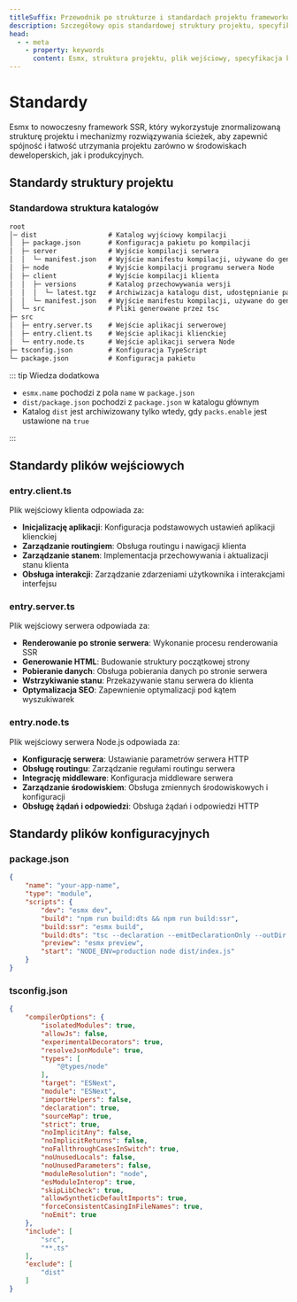 ```yaml
---
titleSuffix: Przewodnik po strukturze i standardach projektu frameworku Esmx
description: Szczegółowy opis standardowej struktury projektu, specyfikacji plików wejściowych i konfiguracji frameworku Esmx, pomagający programistom w budowaniu znormalizowanych i łatwych w utrzymaniu aplikacji SSR.
head:
  - - meta
    - property: keywords
      content: Esmx, struktura projektu, plik wejściowy, specyfikacja konfiguracji, framework SSR, TypeScript, standardy projektu, standardy rozwoju
---
```


# Standardy

Esmx to nowoczesny framework SSR, który wykorzystuje znormalizowaną strukturę projektu i mechanizmy rozwiązywania ścieżek, aby zapewnić spójność i łatwość utrzymania projektu zarówno w środowiskach deweloperskich, jak i produkcyjnych.

## Standardy struktury projektu

### Standardowa struktura katalogów

```txt
root
│─ dist                  # Katalog wyjściowy kompilacji
│  ├─ package.json       # Konfiguracja pakietu po kompilacji
│  ├─ server             # Wyjście kompilacji serwera
│  │  └─ manifest.json   # Wyjście manifestu kompilacji, używane do generowania importmap
│  ├─ node               # Wyjście kompilacji programu serwera Node
│  ├─ client             # Wyjście kompilacji klienta
│  │  ├─ versions        # Katalog przechowywania wersji
│  │  │  └─ latest.tgz   # Archiwizacja katalogu dist, udostępnianie pakietów do dystrybucji
│  │  └─ manifest.json   # Wyjście manifestu kompilacji, używane do generowania importmap
│  └─ src                # Pliki generowane przez tsc
├─ src
│  ├─ entry.server.ts    # Wejście aplikacji serwerowej
│  ├─ entry.client.ts    # Wejście aplikacji klienckiej
│  └─ entry.node.ts      # Wejście aplikacji serwera Node
├─ tsconfig.json         # Konfiguracja TypeScript
└─ package.json          # Konfiguracja pakietu
```

::: tip Wiedza dodatkowa
- `esmx.name` pochodzi z pola `name` w `package.json`
- `dist/package.json` pochodzi z `package.json` w katalogu głównym
- Katalog `dist` jest archiwizowany tylko wtedy, gdy `packs.enable` jest ustawione na `true`

:::

## Standardy plików wejściowych

### entry.client.ts
Plik wejściowy klienta odpowiada za:
- **Inicjalizację aplikacji**: Konfiguracja podstawowych ustawień aplikacji klienckiej
- **Zarządzanie routingiem**: Obsługa routingu i nawigacji klienta
- **Zarządzanie stanem**: Implementacja przechowywania i aktualizacji stanu klienta
- **Obsługa interakcji**: Zarządzanie zdarzeniami użytkownika i interakcjami interfejsu

### entry.server.ts
Plik wejściowy serwera odpowiada za:
- **Renderowanie po stronie serwera**: Wykonanie procesu renderowania SSR
- **Generowanie HTML**: Budowanie struktury początkowej strony
- **Pobieranie danych**: Obsługa pobierania danych po stronie serwera
- **Wstrzykiwanie stanu**: Przekazywanie stanu serwera do klienta
- **Optymalizacja SEO**: Zapewnienie optymalizacji pod kątem wyszukiwarek

### entry.node.ts
Plik wejściowy serwera Node.js odpowiada za:
- **Konfigurację serwera**: Ustawianie parametrów serwera HTTP
- **Obsługę routingu**: Zarządzanie regułami routingu serwera
- **Integrację middleware**: Konfiguracja middleware serwera
- **Zarządzanie środowiskiem**: Obsługa zmiennych środowiskowych i konfiguracji
- **Obsługę żądań i odpowiedzi**: Obsługa żądań i odpowiedzi HTTP

## Standardy plików konfiguracyjnych

### package.json

```json title="package.json"
{
    "name": "your-app-name",
    "type": "module",
    "scripts": {
        "dev": "esmx dev",
        "build": "npm run build:dts && npm run build:ssr",
        "build:ssr": "esmx build",
        "build:dts": "tsc --declaration --emitDeclarationOnly --outDir dist/src",
        "preview": "esmx preview",
        "start": "NODE_ENV=production node dist/index.js"
    }
}
```

### tsconfig.json

```json title="tsconfig.json"
{
    "compilerOptions": {
        "isolatedModules": true,
        "allowJs": false,
        "experimentalDecorators": true,
        "resolveJsonModule": true,
        "types": [
            "@types/node"
        ],
        "target": "ESNext",
        "module": "ESNext",
        "importHelpers": false,
        "declaration": true,
        "sourceMap": true,
        "strict": true,
        "noImplicitAny": false,
        "noImplicitReturns": false,
        "noFallthroughCasesInSwitch": true,
        "noUnusedLocals": false,
        "noUnusedParameters": false,
        "moduleResolution": "node",
        "esModuleInterop": true,
        "skipLibCheck": true,
        "allowSyntheticDefaultImports": true,
        "forceConsistentCasingInFileNames": true,
        "noEmit": true
    },
    "include": [
        "src",
        "**.ts"
    ],
    "exclude": [
        "dist"
    ]
}
```